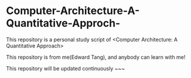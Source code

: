 # Computer-Architecture-A-Quantitative-Approch-
This repository is a personal study script of &lt;Computer Architecture: A Quantitative Approach>

This repository is from me(Edward Tang), and anybody can learn with me!

This repository will be updated continuously ~~~
